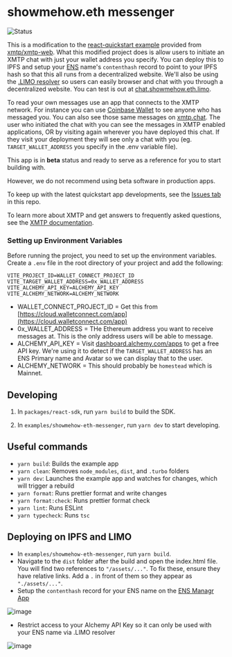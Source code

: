 # showmehow.eth messenger

![Status](https://img.shields.io/badge/Project_Status-Beta-yellow)


This is a modification to the [react-quickstart example](https://github.com/xmtp/xmtp-web/tree/main/examples/react-quickstart) provided from [xmtp/xmtp-web](https://github.com/xmtp/xmtp-web). What this modified project does is allow users to initiate an XMTP chat with just your wallet address you specify. You can deploy this to IPFS and setup your [ENS](https://app.ens.domains) name's `contenthash` record to point to your IPFS hash so that this all runs from a decentralized website. We'll also be using the [.LIMO resolver](https://eth.limo) so users can easily browser and chat with you through a decentralized website. You can test is out at [chat.showmehow.eth.limo](https://chat.showmehow.eth.limo).

To read your own messages use an app that connects to the XMTP network. For instance you can use [Coinbase Wallet](https://www.coinbase.com/wallet) to see anyone who has messaged you. You can also see those same messages on [xmtp.chat](https://xmtp.chat/inbox). The user who initiated the chat with you can see the messages in XMTP enabled applications, OR by visiting again wherever you have deployed this chat. If they visit your deployment they will see only a chat with you (eg. `TARGET_WALLET_ADDRESS` you specify in the .env variable file).

This app is in **beta** status and ready to serve as a reference for you to start building with.

However, we do not recommend using beta software in production apps.

To keep up with the latest quickstart app developments, see the [Issues tab](https://github.com/xmtp/xmtp-web/issues) in this repo.

To learn more about XMTP and get answers to frequently asked questions, see the [XMTP documentation](https://xmtp.org/docs).

### Setting up Environment Variables

Before running the project, you need to set up the environment variables. Create a `.env` file in the root directory of your project and add the following:

```env
VITE_PROJECT_ID=WALLET_CONNECT_PROJECT_ID
VITE_TARGET_WALLET_ADDRESS=0x_WALLET_ADDRESS
VITE_ALCHEMY_API_KEY=ALCHEMY_API_KEY
VITE_ALCHEMY_NETWORK=ALCHEMY_NETWORK
```
- WALLET_CONNECT_PROJECT_ID = Get this from [https://cloud.walletconnect.com/app](https://cloud.walletconnect.com/app)
- 0x_WALLET_ADDRESS = THe Ethereum address you want to receive messages at. This is the only address users will be able to message.
- ALCHEMY_API_KEY = Visit [dashboard.alchemy.com/apps](https://dashboard.alchemy.com/apps) to get a free API key. We're using it to detect if the `TARGET_WALLET_ADDRESS` has an ENS Primary name and Avatar so we can display that to the user.
- ALCHEMY_NETWORK = This should probably be `homestead` which is Mainnet.

## Developing

1. In `packages/react-sdk`, run `yarn build` to build the SDK.

2. In `examples/showmehow-eth-messenger`, run `yarn dev` to start developing.

## Useful commands

- `yarn build`: Builds the example app
- `yarn clean`: Removes `node_modules`, `dist`, and `.turbo` folders
- `yarn dev`: Launches the example app and watches for changes, which will trigger a rebuild
- `yarn format`: Runs prettier format and write changes
- `yarn format:check`: Runs prettier format check
- `yarn lint`: Runs ESLint
- `yarn typecheck`: Runs `tsc`

## Deploying on IPFS and LIMO

- In `examples/showmehow-eth-messenger`, run `yarn build`.
- Navigate to the `dist` folder after the build and open the index.html file. You will find two references to `"/assets/..."`. To fix these, ensure they have relative links. Add a `.` in front of them so they appear as `"./assets/..."`.
- Setup the `contenthash` record for your ENS name on the [ENS Managr App](https://app.ens.domains)

![image](https://github.com/zadok7/xmtp-web/assets/88821511/740b44e2-fd1c-42b0-9a1f-421aa4bfbb6c)

- Restrict access to your Alchemy API Key so it can only be used with your ENS name via .LIMO resolver

![image](https://github.com/zadok7/xmtp-web/assets/88821511/e4ed9b95-4fb9-42d2-8e83-96fa07c6fea1)



